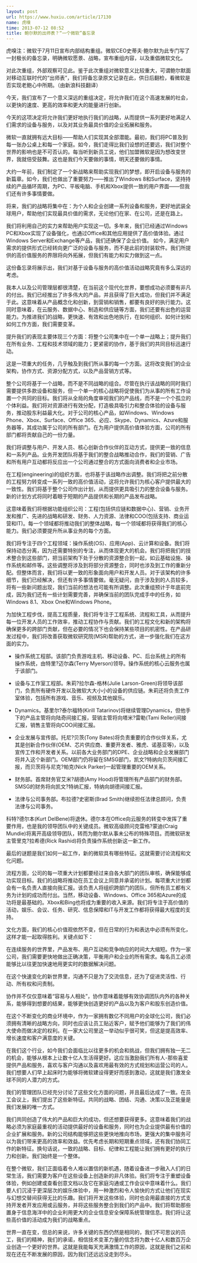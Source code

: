 ```yaml
---
layout: post
url: https://www.huxiu.com/article/17130
name: 虎嗅
time: 2013-07-12 08:52
title: 鲍尔默的出师表？“一个微软”备忘录
---
```

虎嗅注：微软于7月11日宣布内部结构重组。微软CEO史蒂夫·鲍尔默为此专门写了一封极长的备忘录，明确微软愿景、战略，宣布重组内容，以及重倡微软文化。

对此次重组，外部观察可见此。鉴于此次重组对微软意义比较重大，可谓鲍尔默面对移动互联时代的“出师表”，我们将备忘录原文记录在此，供日后翻检，看微软是否实现老鲍心中所期。（由新浪科技翻译）

今天，我们宣布了一个意义深远的重组决定，将允许我们在这个高速发展的社会，以更快的速度、更高的效率和更大的能量进行创新。

今天的这项决定将允许我们更好地执行我们的战略，从而提供一系列更好地满足人们需求的设备与服务，以及对其业务最具价值的企业拓展和服务。

微软一直就拥有远大目标——帮助人们实现其全部潜能。最初，我们将PC普及到每一张办公桌上和每一个家庭。如今，我们走得比我们设想的还要远，我们对整个世界的影响也是不可否认的。每当听到新员工说，他们加盟微软是因为想改变世界，我就倍受鼓舞。这也是我们今天要做的事情，明天还要做的事情。

大约一年前，我们制定了一个新战略来帮助实现我们的梦想，即开启设备与服务的新篇章。如今，我们也做出了重要努力——推出了Windows 8和Surface，坚持持续的产品循环周期，为PC、平板电脑、手机和Xbox提供一致的用户界面——但我们还有许多事情要做。

将来，我们的战略将集中在：为个人和企业创建一系列设备和服务，更好地武装全球用户，帮助他们实现最具价值的需求，无论他们在家、在公司，还是在路上。

我们将利用自己的实力来帮助用户实现这一切。多年来，我们已经通过Windows PC和Xbox实现了设备强化，也通过Office和其他应用提供了高价值体验。通过Windows Server和Exchange等产品，我们还确保了企业价值。 如今，满足用户需求的提供形式已经转向更广泛的设备与服务，而不是此前的封装软件。我们所提供的高价值服务的界限将向外拓展，但我们有能力和实力做到这一点。

这份备忘录将展示出，我们对基于设备与服务的高价值活动战略究竟有多么深远的考虑。

我本人以及公司管理层都很清楚，在当前这个现代化世界，要想成功必须要有非凡的付出。我们已经推出了许多伟大的产品，并且获得了巨大成功，但我们并不满足于此。这意味着从产品概念化和创新，到营销和销售，都要有良好的执行能力。这同时意味着，在云服务、数据中心、制造和供应链等方面，我们还要有出色的运营能力。为推进我们的战略，更快速、有效和出色地执行，在如何组织、如何计划和如何工作方面，我们需要变革。

提升我们的表现主要体现三个方面：将整个公司集中在一个单一战略上；提升我们在所有业务、工程和技术领域的能力；更紧密的协作，基于我们的共同目标迅速行动。

这是一项重大的任务，几乎触及到我们所从事的每一个方面。这将改变我们的企业架构，协作方式、资源分配方式，以及产品营销方式等。

整个公司将基于一个战略，而不是不同战略的组合。尽管在执行该战略的同时我们需要提供多款设备和服务，但一个单一的核心战略将促使我们为从事的所有工作设置一个共同的目标。我们将从全局的角度审视我们的产品线，而不是一个个孤立的个体利益。我们将对资源进行有效分配，打造极具吸引力和整合体验的设备与服务，推动股东利益最大化。对于公司的核心产品，如Windows、Windows Phone、Xbox、Surface、Office 365、必应、Skype、Dynamics、Azure和服务器等，其成功属于公司的所有部门。在为用户提供高价值体验方面，公司的所有部门都将贡献自己的一份力量。

我们将调整与用户、开发人员、核心创新合作伙伴的互动方式，提供更一致的信息和一系列产品。业务开发团队将基于我们的整合战略推动合作，我们的营销、广告和所有用户互动都将反应出一个公司通过整合的方式面向消费者和企业市场。

在工程(engineering)的组织方面，也将基于该战略作出调整。我们将把之前分散的工程努力转变成一系列一致的高价值活动，这将允许我们为核心客户提供最大的一致性。我们将基于整个公司作出计划，从而提供更具吸引力的整合设备与服务。新的计划方式将同时着眼于短期的产品提供和长期的产品发布战略。

这意味着我们将根据功能组织公司：工程(包括供应链和数据中心)、营销、业务开发和推广、先进的战略和研发、财务、人力资源、法律和COO(包括支持、商业运营和IT)。每一个领域都将推动我们的整体战略，每一个领域都将获得我们的核心能力。我们必须要提升所从事业务的每个方面。

我们将专注于四个工程领域：操作系统(OS)、应用(App)、云计算和设备。我们将保持动态分离，因为还需要特别的专注，从而体现更大的机会。我们将把我们的技术整合到这些部门，把当前架构下处于分散的资源整合到一起，如云基础设施、操作系统和邮件等。这些调整将涉及到将部分资源整合，同时也涉及到工作的重新分配。但整体而言，我们将以更一致的形象面向用户和开发人员。对于该架构的许多细节，我们已经解决，但还有许多事情要做。毫无疑问，由于涉及到的人员较多，将有一些新问题出现，我们当前的想法也可能有所调整。此次重组预计于年底前完成，因为我们还有一些计划需要完善，并确保当前的团队完成手中的任务，如Windows 8.1、Xbox One和Windows Phone。

为加快工程步伐，提高工程质量，我们将专注于工程系统、流程和工具，从而提升每一位开发人员的工作效率，推动工程协作与贡献。我们的工程文化和新的架构将确保更多的跨部门贡献，但在必要的情况下也会保持某些项目的机密性。在产品研发过程中，我们将改善获取微软研究院(MSR)帮助的方式，进一步强化我们在这方面的实力。

- 操作系统工程部。该部门负责游戏主机、移动设备、PC、后台系统上的所有操作系统，由特里?迈尔森(Terry Myerson)领导。操作系统的核心云服务也属于该部门。

- 设备与工作室工程部。朱莉?拉尔森-格林(Julie Larson-Green)将领导该部门，负责所有硬件开发以及微软大大小小的设备的供应链。朱莉还将负责工作室体验，包括所有游戏、音乐、视频及其他娱乐。

- Dynamics。基里尔?泰尔福特(Kirill Tatarinov)将继续管理Dynamics，但他手下的产品主管将向陆奇间接汇报，营销主管将向塔米?雷勒(Tami Reller)间接汇报，销售主管将向COO间接汇报。

- 企业发展与宣传部。托尼?贝茨(Tony Bates)将负责重要的合作伙伴关系，尤其是创新合作伙伴(OEM、芯片供应商、重要开发者、雅虎、诺基亚等)，以及宣传工作和开发者关系。以前各大业务部门的DPE、企业战略和企业发展部门将并入这个新部门。OEM部门仍将留在SMSG部门，凯文?特纳向贝茨间接汇报，而贝茨将与尼克?帕克(Nick Parker)一起管理重要的OEM关系。

- 财务部。首席财务官艾米?胡德(Amy Hood)将管理所有产品部门的财务部。SMSG的财务将向凯文?特纳汇报，特纳向胡德间接汇报。

- 法律与公司事务部。布拉德?史密斯(Brad Smith)继续担任法律总顾问，负责法律与公司事务。

科特?德尔本(Kurt DelBene)将退休。德尔本在Office向云服务的转变中发挥了重要作用，也是我的领导团队中的关键成员。微软高级顾问克雷格?蒙迪(Craig Mundie)将离开高级领导团队，转而为鲍尔默从事未公布的特殊项目。而微软研发主管里克?拉希德(Rick Rashid)将负责操作系统创新这一新工作。

最后的谜题是我们如何一起工作，新的微软具有哪些特征。这就需要讨论流程和文化问题。

流程方面，公司的每一项重大计划都要经过来自各大部门的团队审核，确保能够成功实现目标。我们的战略将推动在员工会议上同意并承诺的计划。每项重大计划都会有一名负责人直接向我汇报。该负责人将组织跨部门的团队，但所有员工都有义务为计划的成功而付出。当然，移动设备、Windows、Office 365和Azure的成功将是最基础的。Xbox和Bing也将成为重要的收入来源。我们将专注于高价值的活动，娱乐、会议、任务、研究、信息保障和IT与开发工作都将获得最大程度的支持。

文化方面，我们的核心价值观依然不变，但在日常的行为和表达中必须有所变化，这样才能一起取得胜利。关键点如下：

在连续服务的世界里，产品发布、用户互动和竞争响应的时间大大缩短。作为一家公司，我们需要更快地做出正确决策，平衡用户和企业的所有需求。每名员工必须能够比以往更加快速地用更实时的数据解决问题。

在这个快速变化的新世界里，沟通不只是为了交流信息，还为了促进灵活性、行动、所有权和问责制。

协作并不仅仅意味着“容易与人相处”，协作意味着能够有效协调团队内外的各种关系，能够得到想要的结果，能够更快创造更好的产品以及为客户和股东创造价值。

在这个不断变化的商业环境中，作为一家拥有数亿不同用户的全球化公司，我们必须拥有清晰的战略方向，同时也应该让员工贴近客户，赋予他们能够为了我们的伟大使命而做决定的权利。在一家大公司里这一举动似乎很可笑，但这是提高效率、增长速度和客户满意度的关键。

在我们这个行业，如今我们会面临比以往更多的机会和挑战，但我们拥有独一无二的机会，能够从根本上让数十亿人生活得更好。这应当激励我们所有人-那些喜爱提供产品和服务，喜欢与客户沟通以及喜欢用最有效的方式规划和运营公司的人。我们想要人们早上起床时为能够将微软建设得更好而感到激动，这就是我们激发全球不同的人潜力的方式。

我们的管理团队已经充分讨论了这些文化方面的问题，并且最后达成了一致。在员工会议上，我们提出了这些新特征。共同的战略、团结、沟通、决策以及正能量是我们发展的唯一方式。

我们共同创造了伟大的产品和巨大的成功，但还想要获得更多。这意味着我们的战略必须为家庭最重视的活动提供最好的设备和服务，同时也为企业提供最有价值的企业扩展和服务。新的公司结构能够把这些更快地推向市场，更强大的集中服务可以为我们带来更高的效率和效益。优先考虑长期和短期重点领域，还有我们协同工作的新特征。换句话说，一致的战略、目标、纪律和工程能让我们拥有更好的执行力和创新。我们始终是一个整体。

在整个微软，我们正面临着令人难以置信的新机遇，随着设备进一步融入人们的日常生活，我们需要为客户在这些设备上创造新的非凡体验。我们将专注于重塑设备体验，例如创建或查看创意文档以及它在家庭沟通或工作会议中意味着什么。我们要人们沉浸于更深层次的娱乐体验中，用一种激烈和令人愉快的方式让他们在现实与幻想交替间获得无比的乐趣。我们将开发这些体验，同时也会用最直接的方式支持开发者开发应用或云服务，并将这些服务整合到我们的产品中。我们将帮助那些置身于信息海洋中的企业利用更大的企业信息安全保障系统管理信息。我们将让这些高价值的活动成为我们的战略重点。

世界一直在变，但总的来说，许多关键的东西仍然是相同的，我们不可思议的员工，我们的精神，我们的承诺，相信技术变革力量的信念将为数十亿人和数百万企业创造一个更好的世界。这就是我能每天充满激情工作的原因，这就是我们之前和现在还在不断发展的原因，因为我们还远远没走到尽头。

